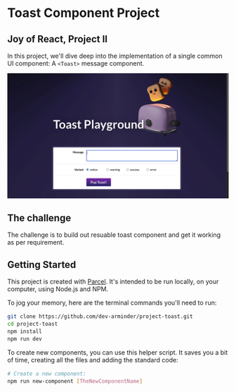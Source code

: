 # Toast Component Project

## Joy of React, Project II

In this project, we'll dive deep into the implementation of a single common UI component: A `<Toast>` message component.

![Screen recording showing 3 toast messages popping up from user input](./docs/toast-demo.gif)

## The challenge

The challenge is to build out resuable toast component and get it working as per requirement.


## Getting Started

This project is created with [Parcel](https://parceljs.org/). It's intended to be run locally, on your computer, using Node.js and NPM.

To jog your memory, here are the terminal commands you'll need to run:

```bash
git clone https://github.com/dev-arminder/project-toast.git
cd project-toast
npm install
npm run dev
```

To create new components, you can use this helper script. It saves you a bit of time, creating all the files and adding the standard code:

```bash
# Create a new component:
npm run new-component [TheNewComponentName]
```
